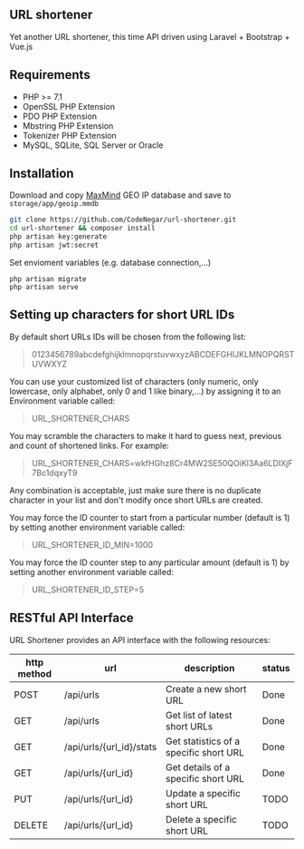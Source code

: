 ## URL shortener

Yet another URL shortener, this time API driven using Laravel + Bootstrap + Vue.js

## Requirements

- PHP >= 7.1
- OpenSSL PHP Extension
- PDO PHP Extension
- Mbstring PHP Extension
- Tokenizer PHP Extension
- MySQL, SQLite, SQL Server or Oracle

## Installation

Download and copy [MaxMind](https://geolite.maxmind.com/download/geoip/database/GeoLite2-City.mmdb.gz) GEO IP database and save to `storage/app/geoip.mmdb`

```bash
git clone https://github.com/CodeNegar/url-shortener.git
cd url-shortener && composer install
php artisan key:generate
php artisan jwt:secret
```
Set envioment variables (e.g. database connection,...)
```
php artisan migrate
php artisan serve
```
## Setting up characters for short URL IDs
By default short URLs IDs will be chosen from the following list:

> 0123456789abcdefghijklmnopqrstuvwxyzABCDEFGHIJKLMNOPQRSTUVWXYZ

You can use your customized list of characters (only numeric, only lowercase, only alphabet, only 0 and 1 like binary,...) by assigning it to an Environment variable called:

> URL_SHORTENER_CHARS

You may scramble the characters to make it hard to guess next, previous and count of shortened links. For example:

> URL_SHORTENER_CHARS=wkfHGhz8Cr4MW2SE50QOiKl3Aa6LDIXjF7Bc1dqxyT9

Any combination is acceptable, just make sure there is no duplicate character in your list and don't modify once short URLs are created.

You may force the ID counter to start from a particular number (default is 1) by setting another environment variable called:

> URL_SHORTENER_ID_MIN=1000

You may force the ID counter step to any particular amount (default is 1) by setting another environment variable called:

> URL_SHORTENER_ID_STEP=5


## RESTful API Interface

URL Shortener provides an API interface with the following resources:

http method | url | description | status
------------|-----|----------|------------
POST | /api/urls | Create a new short URL | Done
GET | /api/urls | Get list of latest short URLs | Done
GET | /api/urls/{url_id}/stats | Get statistics  of a specific short URL | Done
GET | /api/urls/{url_id} | Get details of a specific short URL | Done
PUT | /api/urls/{url_id} | Update a specific short URL | TODO
DELETE | /api/urls/{url_id} | Delete a specific short URL | TODO
